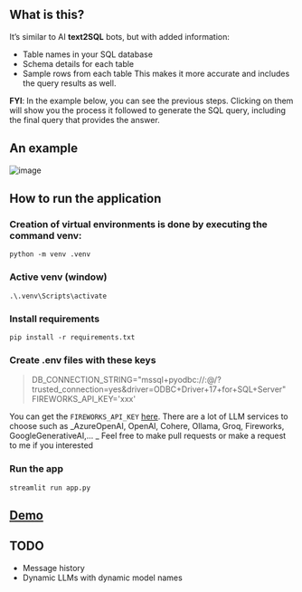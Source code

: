 ## What is this?
It’s similar to AI **text2SQL** bots, but with added information:
- Table names in your SQL database
- Schema details for each table
- Sample rows from each table
This makes it more accurate and includes the query results as well.

**FYI**: In the example below, you can see the previous steps. Clicking on them will show you the process it followed to generate the SQL query, including the final query that provides the answer.

## An example

![image](https://github.com/user-attachments/assets/dba0ea54-c644-4234-a5e4-26fc18fd50d7)

## How to run the application

### Creation of virtual environments is done by executing the command venv:

`python -m venv .venv`

### Active venv (window)

`.\.venv\Scripts\activate`

### Install requirements

`pip install -r requirements.txt`

### Create .env files with these keys

> DB_CONNECTION_STRING="mssql+pyodbc://<username>:<password>@<server-name>/<db-name>?trusted_connection=yes&driver=ODBC+Driver+17+for+SQL+Server"
> FIREWORKS_API_KEY='xxx'

You can get the `FIREWORKS_API_KEY` [here](https://fireworks.ai/account/api-keys). 
There are a lot of LLM services to choose such as _AzureOpenAI, OpenAI, Cohere, Ollama, Groq, Fireworks, GoogleGenerativeAI,... _
Feel free to make pull requests or make a request to me if you interested
### Run the app

`streamlit run app.py`

## [Demo](https://minh-sql-agent.streamlit.app/)

## TODO

- Message history
- Dynamic LLMs with dynamic model names
